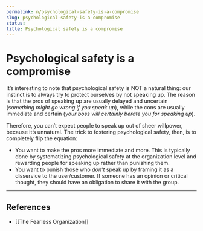 ```yaml
---
permalink: n/psychological-safety-is-a-compromise
slug: psychological-safety-is-a-compromise
status: 
title: Psychological safety is a compromise
---
```

# Psychological safety is a compromise

It’s interesting to note that psychological safety is NOT a natural thing: our instinct is to always try to protect ourselves by not speaking up. The reason is that the pros of speaking up are usually delayed and uncertain (_something might go wrong if you speak up_), while the cons are usually immediate and certain (_your boss will certainly berate you for speaking up_).

Therefore, you can’t expect people to speak up out of sheer willpower, because it’s unnatural. The trick to fostering psychological safety, then, is to completely flip the equation:

- You want to make the pros more immediate and more. This is typically done by systematizing psychological safety at the organization level and rewarding people for speaking up rather than punishing them.
- You want to punish those who _don’t_ speak up by framing it as a disservice to the user/customer. If someone has an opinion or critical thought, they should have an obligation to share it with the group.

---

## References

- [[The Fearless Organization]]
